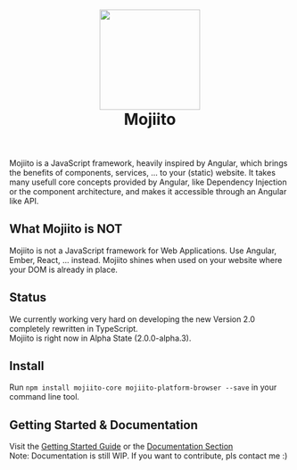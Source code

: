 
<h1 align="center">
  <img src="https://avatars0.githubusercontent.com/u/20876637?v=3&s=260" width="180">
  <br>
  Mojiito
  <br>
  <br>
</h1>
Mojiito is a JavaScript framework, heavily inspired by Angular, which brings the benefits of components, services, ... to your (static) website.
It takes many usefull core concepts provided by Angular, like Dependency Injection or the component architecture, and makes it accessible through an Angular like API.

## What Mojiito is NOT
Mojiito is not a JavaScript framework for Web Applications. Use Angular, Ember, React, ... instead. Mojiito shines when used on your website where your DOM is already in place.

## Status
We currently working very hard on developing the new Version 2.0 completely rewritten in TypeScript.   
Mojiito is right now in Alpha State (2.0.0-alpha.3).

## Install
Run `npm install mojiito-core mojiito-platform-browser --save` in your command line tool.

## Getting Started & Documentation
Visit the [Getting Started Guide](docs/getting-started.md) or the [Documentation Section](docs/README.md)   
Note: Documentation is still WIP. If you want to contribute, pls contact me :)
